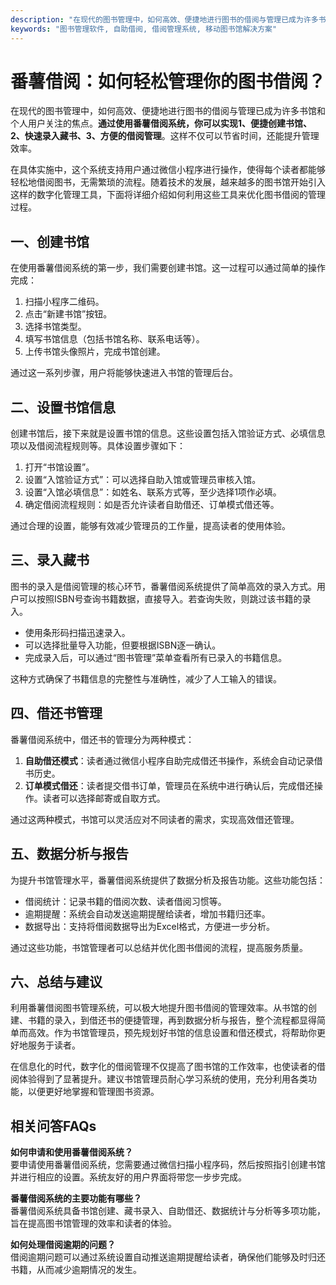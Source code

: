 ```yaml
---
description: "在现代的图书管理中，如何高效、便捷地进行图书的借阅与管理已成为许多书馆和个人用户关注的焦点。**通过使用番薯借阅系统，你可以实现1、便捷创建书馆、2、快速录入藏书、3、方便的借阅管理**。这样不仅可以节省时间，还能提升管理效率。"
keywords: "图书管理软件, 自助借阅, 借阅管理系统, 移动图书馆解决方案"
---
```

# 番薯借阅：如何轻松管理你的图书借阅？

在现代的图书管理中，如何高效、便捷地进行图书的借阅与管理已成为许多书馆和个人用户关注的焦点。**通过使用番薯借阅系统，你可以实现1、便捷创建书馆、2、快速录入藏书、3、方便的借阅管理**。这样不仅可以节省时间，还能提升管理效率。

在具体实施中，这个系统支持用户通过微信小程序进行操作，使得每个读者都能够轻松地借阅图书，无需繁琐的流程。随着技术的发展，越来越多的图书馆开始引入这样的数字化管理工具，下面将详细介绍如何利用这些工具来优化图书借阅的管理过程。

## **一、创建书馆**

在使用番薯借阅系统的第一步，我们需要创建书馆。这一过程可以通过简单的操作完成：

1. 扫描小程序二维码。
2. 点击“新建书馆”按钮。
3. 选择书馆类型。
4. 填写书馆信息（包括书馆名称、联系电话等）。
5. 上传书馆头像照片，完成书馆创建。

通过这一系列步骤，用户将能够快速进入书馆的管理后台。

## **二、设置书馆信息**

创建书馆后，接下来就是设置书馆的信息。这些设置包括入馆验证方式、必填信息项以及借阅流程规则等。具体设置步骤如下：

1. 打开“书馆设置”。
2. 设置“入馆验证方式”：可以选择自助入馆或管理员审核入馆。
3. 设置“入馆必填信息”：如姓名、联系方式等，至少选择1项作必填。
4. 确定借阅流程规则：如是否允许读者自助借还、订单模式借还等。

通过合理的设置，能够有效减少管理员的工作量，提高读者的使用体验。

## **三、录入藏书**

图书的录入是借阅管理的核心环节，番薯借阅系统提供了简单高效的录入方式。用户可以按照ISBN号查询书籍数据，直接导入。若查询失败，则跳过该书籍的录入。

- 使用条形码扫描迅速录入。
- 可以选择批量导入功能，但要根据ISBN逐一确认。
- 完成录入后，可以通过“图书管理”菜单查看所有已录入的书籍信息。

这种方式确保了书籍信息的完整性与准确性，减少了人工输入的错误。

## **四、借还书管理**

番薯借阅系统中，借还书的管理分为两种模式：

1. **自助借还模式**：读者通过微信小程序自助完成借还书操作，系统会自动记录借书历史。
2. **订单模式借还**：读者提交借书订单，管理员在系统中进行确认后，完成借还操作。读者可以选择邮寄或自取方式。

通过这两种模式，书馆可以灵活应对不同读者的需求，实现高效借还管理。

## **五、数据分析与报告**

为提升书馆管理水平，番薯借阅系统提供了数据分析及报告功能。这些功能包括：

- 借阅统计：记录书籍的借阅次数、读者借阅习惯等。
- 逾期提醒：系统会自动发送逾期提醒给读者，增加书籍归还率。
- 数据导出：支持将借阅数据导出为Excel格式，方便进一步分析。

通过这些功能，书馆管理者可以总结并优化图书借阅的流程，提高服务质量。

## **六、总结与建议**

利用番薯借阅图书管理系统，可以极大地提升图书借阅的管理效率。从书馆的创建、书籍的录入，到借还书的便捷管理，再到数据分析与报告，整个流程都显得简单而高效。作为书馆管理员，预先规划好书馆的信息设置和借还模式，将帮助你更好地服务于读者。

在信息化的时代，数字化的借阅管理不仅提高了图书馆的工作效率，也使读者的借阅体验得到了显著提升。建议书馆管理员耐心学习系统的使用，充分利用各类功能，以便更好地掌握和管理图书资源。

## 相关问答FAQs

**如何申请和使用番薯借阅系统？**  
要申请使用番薯借阅系统，您需要通过微信扫描小程序码，然后按照指引创建书馆并进行相应的设置。系统友好的用户界面将带您一步步完成。

**番薯借阅系统的主要功能有哪些？**  
番薯借阅系统具备书馆创建、藏书录入、自助借还、数据统计与分析等多项功能，旨在提高图书馆管理的效率和读者的体验。

**如何处理借阅逾期的问题？**  
借阅逾期问题可以通过系统设置自动推送逾期提醒给读者，确保他们能够及时归还书籍，从而减少逾期情况的发生。
